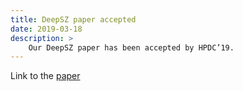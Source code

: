 ```yaml
---
title: DeepSZ paper accepted
date: 2019-03-18
description: >
    Our DeepSZ paper has been accepted by HPDC’19.
---
```



Link to the <a href="https://dl.acm.org/doi/10.1145/3307681.3326608">paper</a>
